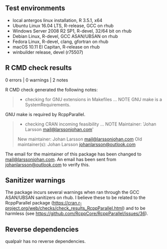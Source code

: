 ## Test environments
* local antergos linux installation, R 3.5.1, x64
* Ubuntu Linux 16.04 LTS, R-release, GCC on rhub
* Windows Server 2008 R2 SP1, R-devel, 32/64 bit on rhub
* Debian Linux, R-devel, GCC ASAN/UBSAN on rhub
* Fedora Linux, R-devel, clang, gfortran on rhub
* macOS 10.11 El Capitan, R-release on rhub
* winbuilder release, devel (r75507) 

## R CMD check results

0 errors | 0 warnings | 2 notes

R CMD check generated the following notes:

> * checking for GNU extensions in Makefiles ... NOTE
> GNU make is a SystemRequirements.

GNU make is required by RcppParallel.

> * checking CRAN incoming feasibility ... NOTE
> Maintainer: 'Johan Larsson <mail@larssonjohan.com>'
> 
> New maintainer:
>   Johan Larsson <mail@larssonjohan.com>
> Old maintainer(s):
>   Johan Larsson <johanlarsson@outlook.com>

The email for the maintainer of this package has been changed to
mail@larssonjohan.com. An email has been sent from johanlarsson@outlook.com
to verify this.

## Sanitizer warnings

The package incurs several warnings when ran through the
GCC ASAN/UBSAN sanitizers on rhub. I believe these to be related
to the RcppParallel package
(https://cran.r-project.org/web/checks/check_results_RcppParallel.html)
and to be harmless (see https://github.com/RcppCore/RcppParallel/issues/36).

## Reverse dependencies

qualpalr has no reverse dependencies.